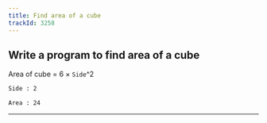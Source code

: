 ```yaml
---
title: Find area of a cube
trackId: 3258
---
```


## Write a program to find area of a cube

Area of cube = 6 × `Side`^2

```txt
Side : 2

Area : 24
```

---
